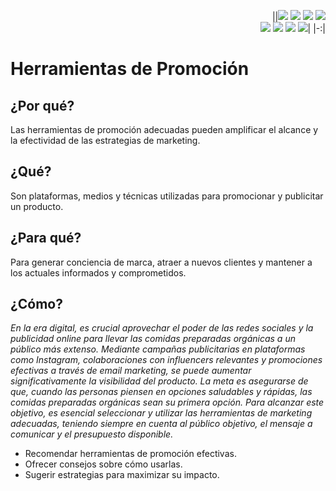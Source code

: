 <div align=right>

||[![](https://img.shields.io/badge/-Inicio-FFF?style=flat&logo=Emlakjet&logoColor=black)](/README.md) [![](https://img.shields.io/badge/-Introducción-FFF?style=flat&logo=abbrobotstudio&logoColor=black)](/documentos/intro.md) [![](https://img.shields.io/badge/-Modelos_de_lenguaje-FFF?style=flat&logo=LiveChat&logoColor=black)](/documentos/LLMs.md) [![](https://img.shields.io/badge/-Panorámica-FFF?style=flat&logo=openstreetmap&logoColor=black)](/documentos/panoramica.md)<br>  [![](https://img.shields.io/badge/-Prompts-FFF?style=flat&logo=Proton&logoColor=black)](/documentos/prompts/README.md) [![](https://img.shields.io/badge/-Ing,_de_prompts-FFF?style=flat&logo=googleearthengine&logoColor=black)](/documentos/ingenieriaDePrompts/README.md) [![](https://img.shields.io/badge/-Patrones-FFF?style=flat&logo=textpattern&logoColor=black)](/documentos/ingenieriaDePrompts/patrones/README.md) [![](https://img.shields.io/badge/-Casos_de_uso-FFF?style=flat&logo=gitbook&logoColor=black)](/documentos/casosDeUso/README.md)|
|-:|

</div>

# Herramientas de Promoción

## ¿Por qué?

Las herramientas de promoción adecuadas pueden amplificar el alcance y la efectividad de las estrategias de marketing.

## ¿Qué?

Son plataformas, medios y técnicas utilizadas para promocionar y publicitar un producto.

## ¿Para qué?

Para generar conciencia de marca, atraer a nuevos clientes y mantener a los actuales informados y comprometidos.

## ¿Cómo?

*En la era digital, es crucial aprovechar el poder de las redes sociales y la publicidad online para llevar las comidas preparadas orgánicas a un público más extenso. Mediante campañas publicitarias en plataformas como Instagram, colaboraciones con influencers relevantes y promociones efectivas a través de email marketing, se puede aumentar significativamente la visibilidad del producto. La meta es asegurarse de que, cuando las personas piensen en opciones saludables y rápidas, las comidas preparadas orgánicas sean su primera opción. Para alcanzar este objetivo, es esencial seleccionar y utilizar las herramientas de marketing adecuadas, teniendo siempre en cuenta al público objetivo, el mensaje a comunicar y el presupuesto disponible.*

- Recomendar herramientas de promoción efectivas.
- Ofrecer consejos sobre cómo usarlas.
- Sugerir estrategias para maximizar su impacto.
